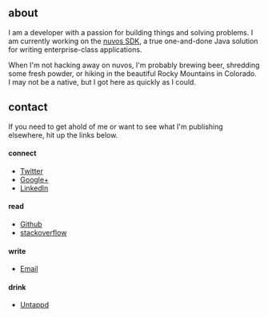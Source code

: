 ## about

I am a developer with a passion for building things and solving problems. I am currently working on
the [nuvos SDK][1], a true one-and-done Java solution for writing enterprise-class applications.

When I'm not hacking away on nuvos, I'm probably brewing beer, shredding some fresh powder, or
hiking in the beautiful Rocky Mountains in Colorado. I may not be a native, but I got here as
quickly as I could.

## contact

If you need to get ahold of me or want to see what I'm publishing elsewhere, hit up the links below.

#### connect
 - [Twitter](https://www.twitter.com/sarumont)
 - [Google+](https://plus.google.com/117868232366144794659)
 - [LinkedIn](http://www.linkedin.com/in/richardkolkovich)

#### read
 - [Github](https://www.github.com/sarumont)
 - [stackoverflow](http://stackoverflow.com/users/43356/sarumont)

#### write
 - [Email](mailto:richard@sigil.org)

#### drink
 - [Untappd](https://untappd.com/user/sarumont)

 [1]: http://www.nuvos.com
